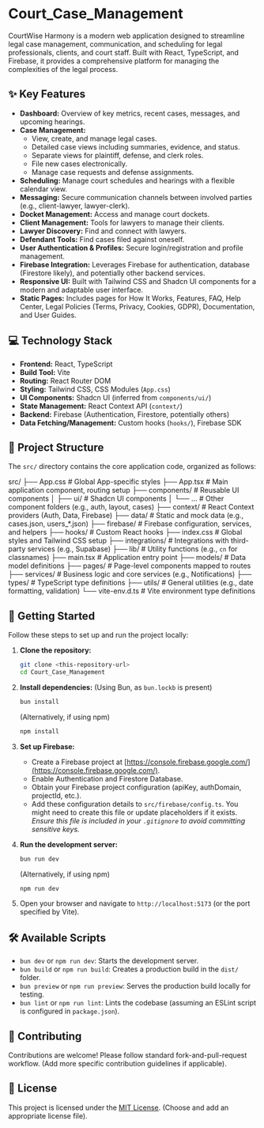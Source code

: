 # Court_Case_Management

CourtWise Harmony is a modern web application designed to streamline legal case management, communication, and scheduling for legal professionals, clients, and court staff. Built with React, TypeScript, and Firebase, it provides a comprehensive platform for managing the complexities of the legal process.

## ✨ Key Features

*   **Dashboard:** Overview of key metrics, recent cases, messages, and upcoming hearings.
*   **Case Management:**
    *   View, create, and manage legal cases.
    *   Detailed case views including summaries, evidence, and status.
    *   Separate views for plaintiff, defense, and clerk roles.
    *   File new cases electronically.
    *   Manage case requests and defense assignments.
*   **Scheduling:** Manage court schedules and hearings with a flexible calendar view.
*   **Messaging:** Secure communication channels between involved parties (e.g., client-lawyer, lawyer-clerk).
*   **Docket Management:** Access and manage court dockets.
*   **Client Management:** Tools for lawyers to manage their clients.
*   **Lawyer Discovery:** Find and connect with lawyers.
*   **Defendant Tools:** Find cases filed against oneself.
*   **User Authentication & Profiles:** Secure login/registration and profile management.
*   **Firebase Integration:** Leverages Firebase for authentication, database (Firestore likely), and potentially other backend services.
*   **Responsive UI:** Built with Tailwind CSS and Shadcn UI components for a modern and adaptable user interface.
*   **Static Pages:** Includes pages for How It Works, Features, FAQ, Help Center, Legal Policies (Terms, Privacy, Cookies, GDPR), Documentation, and User Guides.

## 💻 Technology Stack

*   **Frontend:** React, TypeScript
*   **Build Tool:** Vite
*   **Routing:** React Router DOM
*   **Styling:** Tailwind CSS, CSS Modules (`App.css`)
*   **UI Components:** Shadcn UI (inferred from `components/ui/`)
*   **State Management:** React Context API (`context/`)
*   **Backend:** Firebase (Authentication, Firestore, potentially others)
*   **Data Fetching/Management:** Custom hooks (`hooks/`), Firebase SDK

## 📂 Project Structure

The `src/` directory contains the core application code, organized as follows:

src/
├── App.css              # Global App-specific styles
├── App.tsx              # Main application component, routing setup
├── components/          # Reusable UI components
│   ├── ui/              # Shadcn UI components
│   └── ...              # Other component folders (e.g., auth, layout, cases)
├── context/             # React Context providers (Auth, Data, Firebase)
├── data/                # Static and mock data (e.g., cases.json, users_*.json)
├── firebase/            # Firebase configuration, services, and helpers
├── hooks/               # Custom React hooks
├── index.css            # Global styles and Tailwind CSS setup
├── integrations/        # Integrations with third-party services (e.g., Supabase)
├── lib/                 # Utility functions (e.g., `cn` for classnames)
├── main.tsx             # Application entry point
├── models/              # Data model definitions
├── pages/               # Page-level components mapped to routes
├── services/            # Business logic and core services (e.g., Notifications)
├── types/               # TypeScript type definitions
├── utils/               # General utilities (e.g., date formatting, validation)
└── vite-env.d.ts        # Vite environment type definitions



## 🚀 Getting Started

Follow these steps to set up and run the project locally:

1.  **Clone the repository:**
    ```bash
    git clone <this-repository-url>
    cd Court_Case_Management
    ```

2.  **Install dependencies:**
    (Using Bun, as `bun.lockb` is present)
    ```bash
    bun install
    ```
    (Alternatively, if using npm)
    ```bash
    npm install
    ```

3.  **Set up Firebase:**
    *   Create a Firebase project at [https://console.firebase.google.com/](https://console.firebase.google.com/).
    *   Enable Authentication and Firestore Database.
    *   Obtain your Firebase project configuration (apiKey, authDomain, projectId, etc.).
    *   Add these configuration details to `src/firebase/config.ts`. You might need to create this file or update placeholders if it exists. *Ensure this file is included in your `.gitignore` to avoid committing sensitive keys.*

4.  **Run the development server:**
    ```bash
    bun run dev
    ```
    (Alternatively, if using npm)
    ```bash
    npm run dev
    ```

5.  Open your browser and navigate to `http://localhost:5173` (or the port specified by Vite).

## 🛠️ Available Scripts

*   `bun dev` or `npm run dev`: Starts the development server.
*   `bun build` or `npm run build`: Creates a production build in the `dist/` folder.
*   `bun preview` or `npm run preview`: Serves the production build locally for testing.
*   `bun lint` or `npm run lint`: Lints the codebase (assuming an ESLint script is configured in `package.json`).

## 🤝 Contributing

Contributions are welcome! Please follow standard fork-and-pull-request workflow. (Add more specific contribution guidelines if applicable).

## 📄 License

This project is licensed under the [MIT License](LICENSE). (Choose and add an appropriate license file).
